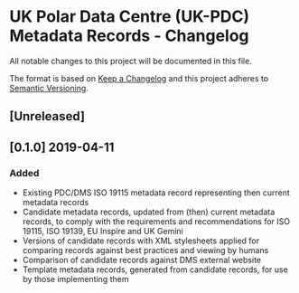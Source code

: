 # UK Polar Data Centre (UK-PDC) Metadata Records - Changelog

All notable changes to this project will be documented in this file.

The format is based on [Keep a Changelog](http://keepachangelog.com/en/1.0.0/)
and this project adheres to [Semantic Versioning](http://semver.org/spec/v2.0.0.html).

## [Unreleased]

## [0.1.0] 2019-04-11

### Added

* Existing PDC/DMS ISO 19115 metadata record representing then current metadata records
* Candidate metadata records, updated from (then) current metadata records, to comply with the requirements and 
  recommendations for ISO 19115, ISO 19139, EU Inspire and UK Gemini
* Versions of candidate records with XML stylesheets applied for comparing records against best practices and viewing
  by humans
* Comparison of candidate records against DMS external website
* Template metadata records, generated from candidate records, for use by those implementing them
